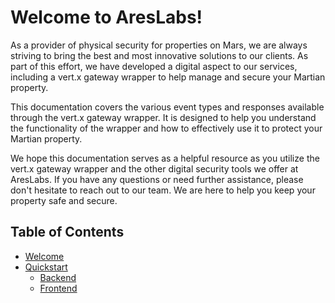 # Welcome to AresLabs!

As a provider of physical security for properties on Mars, we are always striving to bring the best and most innovative
solutions to our clients. As part of this effort, we have developed a digital aspect to our services, including a vert.x
gateway wrapper to help manage and secure your Martian property.

This documentation covers the various event types and responses available through the vert.x gateway wrapper. It is
designed to help you understand the functionality of the wrapper and how to effectively use it to protect your Martian
property.

We hope this documentation serves as a helpful resource as you utilize the vert.x gateway wrapper and the other digital
security tools we offer at AresLabs. If you have any questions or need further assistance, please don't hesitate to
reach out to our team. We are here to help you keep your property safe and secure.

## Table of Contents

- [Welcome](home)
- [Quickstart](quickstart)
    - [Backend](quickstart#backend-java-and-gradle)
    - [Frontend](quickstart#frontend-node)
